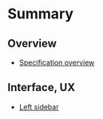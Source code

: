 # Summary

## Overview
* [Specification overview](README.md)

## Interface, UX
* [Left sidebar](methods.md)

